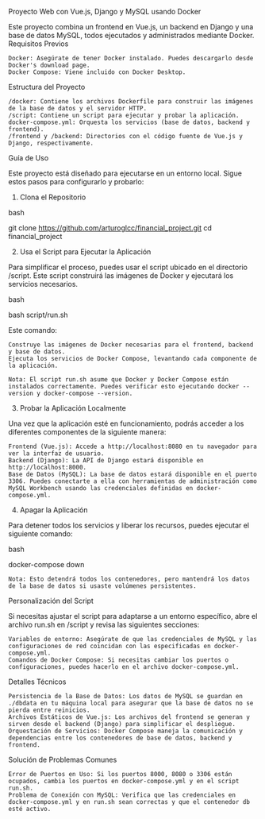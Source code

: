 Proyecto Web con Vue.js, Django y MySQL usando Docker

Este proyecto combina un frontend en Vue.js, un backend en Django y una base de datos MySQL, todos ejecutados y administrados mediante Docker.
Requisitos Previos

    Docker: Asegúrate de tener Docker instalado. Puedes descargarlo desde Docker's download page.
    Docker Compose: Viene incluido con Docker Desktop.

Estructura del Proyecto

    /docker: Contiene los archivos Dockerfile para construir las imágenes de la base de datos y el servidor HTTP.
    /script: Contiene un script para ejecutar y probar la aplicación.
    docker-compose.yml: Orquesta los servicios (base de datos, backend y frontend).
    /frontend y /backend: Directorios con el código fuente de Vue.js y Django, respectivamente.

Guía de Uso

Este proyecto está diseñado para ejecutarse en un entorno local. Sigue estos pasos para configurarlo y probarlo:
1. Clona el Repositorio

bash

git clone https://github.com/arturoglcc/financial_project.git
cd financial_project

2. Usa el Script para Ejecutar la Aplicación

Para simplificar el proceso, puedes usar el script ubicado en el directorio /script. Este script construirá las imágenes de Docker y ejecutará los servicios necesarios.

bash

bash script/run.sh

Este comando:

    Construye las imágenes de Docker necesarias para el frontend, backend y base de datos.
    Ejecuta los servicios de Docker Compose, levantando cada componente de la aplicación.

    Nota: El script run.sh asume que Docker y Docker Compose están instalados correctamente. Puedes verificar esto ejecutando docker --version y docker-compose --version.

3. Probar la Aplicación Localmente

Una vez que la aplicación esté en funcionamiento, podrás acceder a los diferentes componentes de la siguiente manera:

    Frontend (Vue.js): Accede a http://localhost:8080 en tu navegador para ver la interfaz de usuario.
    Backend (Django): La API de Django estará disponible en http://localhost:8000.
    Base de Datos (MySQL): La base de datos estará disponible en el puerto 3306. Puedes conectarte a ella con herramientas de administración como MySQL Workbench usando las credenciales definidas en docker-compose.yml.

4. Apagar la Aplicación

Para detener todos los servicios y liberar los recursos, puedes ejecutar el siguiente comando:

bash

docker-compose down

    Nota: Esto detendrá todos los contenedores, pero mantendrá los datos de la base de datos si usaste volúmenes persistentes.

Personalización del Script

Si necesitas ajustar el script para adaptarse a un entorno específico, abre el archivo run.sh en /script y revisa las siguientes secciones:

    Variables de entorno: Asegúrate de que las credenciales de MySQL y las configuraciones de red coincidan con las especificadas en docker-compose.yml.
    Comandos de Docker Compose: Si necesitas cambiar los puertos o configuraciones, puedes hacerlo en el archivo docker-compose.yml.

Detalles Técnicos

    Persistencia de la Base de Datos: Los datos de MySQL se guardan en ./dbdata en tu máquina local para asegurar que la base de datos no se pierda entre reinicios.
    Archivos Estáticos de Vue.js: Los archivos del frontend se generan y sirven desde el backend (Django) para simplificar el despliegue.
    Orquestación de Servicios: Docker Compose maneja la comunicación y dependencias entre los contenedores de base de datos, backend y frontend.

Solución de Problemas Comunes

    Error de Puertos en Uso: Si los puertos 8000, 8080 o 3306 están ocupados, cambia los puertos en docker-compose.yml y en el script run.sh.
    Problema de Conexión con MySQL: Verifica que las credenciales en docker-compose.yml y en run.sh sean correctas y que el contenedor db esté activo.
